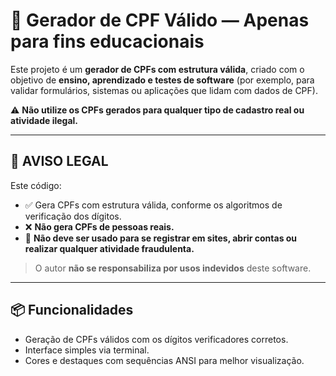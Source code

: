 # 🧪 Gerador de CPF Válido — Apenas para fins educacionais

Este projeto é um **gerador de CPFs com estrutura válida**, criado com o objetivo de **ensino, aprendizado e testes de software** (por exemplo, para validar formulários, sistemas ou aplicações que lidam com dados de CPF).

⚠️ **Não utilize os CPFs gerados para qualquer tipo de cadastro real ou atividade ilegal.**

---

## 🚨 AVISO LEGAL

Este código:

- ✅ Gera CPFs com estrutura válida, conforme os algoritmos de verificação dos dígitos.
- ❌ **Não gera CPFs de pessoas reais.**
- 🚫 **Não deve ser usado para se registrar em sites, abrir contas ou realizar qualquer atividade fraudulenta.**

> O autor **não se responsabiliza por usos indevidos** deste software.

---

## 📦 Funcionalidades

- Geração de CPFs válidos com os dígitos verificadores corretos.
- Interface simples via terminal.
- Cores e destaques com sequências ANSI para melhor visualização.
